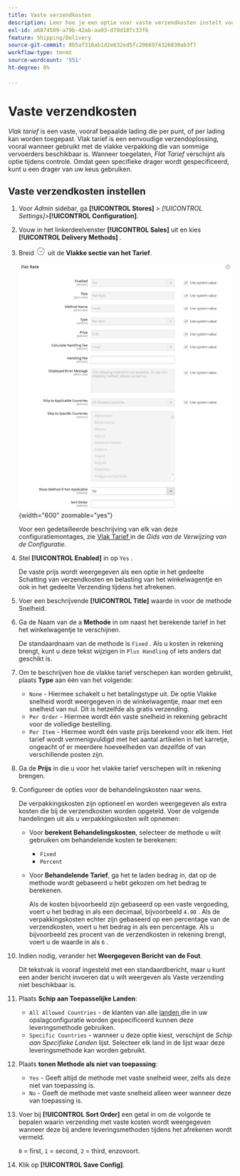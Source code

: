 ```yaml
---
title: Vaste verzendkosten
description: Leer hoe je een optie voor vaste verzendkosten instelt voor je winkel.
exl-id: a6874509-a79b-42ab-aa93-d70d18fc33f6
feature: Shipping/Delivery
source-git-commit: 8b5af316ab1d2e632ed5fc2066974326830ab3f7
workflow-type: tm+mt
source-wordcount: '551'
ht-degree: 0%

---
```


# Vaste verzendkosten

_Vlak tarief_ is een vaste, vooraf bepaalde lading die per punt, of per lading kan worden toegepast. Vlak tarief is een eenvoudige verzendoplossing, vooral wanneer gebruikt met de vlakke verpakking die van sommige vervoerders beschikbaar is. Wanneer toegelaten, _Flat Tarief_ verschijnt als optie tijdens controle. Omdat geen specifieke drager wordt gespecificeerd, kunt u een drager van uw keus gebruiken.

## Vaste verzendkosten instellen

1. Voor _Admin_ sidebar, ga **[!UICONTROL Stores]** > _[!UICONTROL Settings]_>**[!UICONTROL Configuration]**.

1. Vouw in het linkerdeelvenster **[!UICONTROL Sales]** uit en kies **[!UICONTROL Delivery Methods]** .

1. Breid ![ selecteur van de Uitbreiding ](../assets/icon-display-expand.png) uit de **Vlakke sectie van het Tarief**.

   ![ Vlak Tarief ](../configuration-reference/sales/assets/delivery-methods-flat-rate.png){width="600" zoomable="yes"}

   Voor een gedetailleerde beschrijving van elk van deze configuratiemontages, zie [ Vlak Tarief ](../configuration-reference/sales/delivery-methods.md#flat-rate) in de _Gids van de Verwijzing van de Configuratie_.

1. Stel **[!UICONTROL Enabled]** in op `Yes` .

   De vaste prijs wordt weergegeven als een optie in het gedeelte Schatting van verzendkosten en belasting van het winkelwagentje en ook in het gedeelte Verzending tijdens het afrekenen.

1. Voer een beschrijvende **[!UICONTROL Title]** waarde in voor de methode Snelheid.

1. Ga de Naam van de a **Methode** in om naast het berekende tarief in het het winkelwagentje te verschijnen.

   De standaardnaam van de methode is `Fixed` . Als u kosten in rekening brengt, kunt u deze tekst wijzigen in `Plus Handling` of iets anders dat geschikt is.

1. Om te beschrijven hoe de vlakke tarief verschepen kan worden gebruikt, plaats **Type** aan één van het volgende:

   - `None` - Hiermee schakelt u het betalingstype uit. De optie Vlakke snelheid wordt weergegeven in de winkelwagentje, maar met een snelheid van nul. Dit is hetzelfde als gratis verzending.
   - `Per Order` - Hiermee wordt één vaste snelheid in rekening gebracht voor de volledige bestelling.
   - `Per Item` - Hiermee wordt één vaste prijs berekend voor elk item. Het tarief wordt vermenigvuldigd met het aantal artikelen in het karretje, ongeacht of er meerdere hoeveelheden van dezelfde of van verschillende posten zijn.

1. Ga de **Prijs** in die u voor het vlakke tarief verschepen wilt in rekening brengen.

1. Configureer de opties voor de behandelingskosten naar wens.

   De verpakkingskosten zijn optioneel en worden weergegeven als extra kosten die bij de verzendkosten worden opgeteld. Voer de volgende handelingen uit als u verpakkingskosten wilt opnemen:

   - Voor **berekent Behandelingskosten**, selecteer de methode u wilt gebruiken om behandelende kosten te berekenen:

      - `Fixed`
      - `Percent`

   - Voor **Behandelende Tarief**, ga het te laden bedrag in, dat op de methode wordt gebaseerd u hebt gekozen om het bedrag te berekenen.

     Als de kosten bijvoorbeeld zijn gebaseerd op een vaste vergoeding, voert u het bedrag in als een decimaal, bijvoorbeeld `4.90` . Als de verpakkingskosten echter zijn gebaseerd op een percentage van de verzendkosten, voert u het bedrag in als een percentage. Als u bijvoorbeeld zes procent van de verzendkosten in rekening brengt, voert u de waarde in als `6` .

1. Indien nodig, verander het **Weergegeven Bericht van de Fout**.

   Dit tekstvak is vooraf ingesteld met een standaardbericht, maar u kunt een ander bericht invoeren dat u wilt weergeven als Vaste verzending niet beschikbaar is.

1. Plaats **Schip aan Toepasselijke Landen**:

   - `All Allowed Countries` - de klanten van alle [ landen ](../getting-started/store-details.md#country-options) die in uw opslagconfiguratie worden gespecificeerd kunnen deze leveringsmethode gebruiken.
   - `Specific Countries` - wanneer u deze optie kiest, verschijnt de _Schip aan Specifieke Landen_ lijst. Selecteer elk land in de lijst waar deze leveringsmethode kan worden gebruikt.

1. Plaats **tonen Methode als niet van toepassing**:

   - `Yes` - Geeft altijd de methode met vaste snelheid weer, zelfs als deze niet van toepassing is.
   - `No` - Geeft de methode met vaste snelheid alleen weer wanneer deze van toepassing is.

1. Voer bij **[!UICONTROL Sort Order]** een getal in om de volgorde te bepalen waarin verzending met vaste kosten wordt weergegeven wanneer deze bij andere leveringsmethoden tijdens het afrekenen wordt vermeld.

   `0` = first, `1` = second, `2` = third, enzovoort.

1. Klik op **[!UICONTROL Save Config]**.
